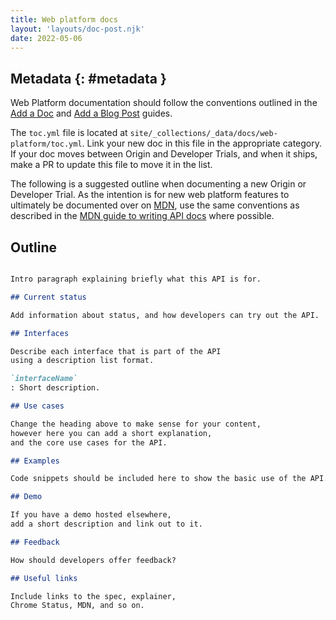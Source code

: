```yaml
---
title: Web platform docs
layout: 'layouts/doc-post.njk'
date: 2022-05-06
---
```


## Metadata {: #metadata }

Web Platform documentation should follow the conventions outlined in the [Add a Doc][add-a-doc] and [Add a
Blog Post][add-a-blog] guides. 

The `toc.yml` file is located at `site/_collections/_data/docs/web-platform/toc.yml`. 
Link your new doc in this file in the appropriate category. If your doc moves between Origin and Developer Trials, 
and when it ships, make a PR to update this file to move it in the list.

The following is a suggested outline when documenting a new Origin or Developer Trial. 
As the intention is for new web platform features to ultimately be documented over on [MDN][mdn], 
use the same conventions as described in the [MDN guide to writing API docs][mdn-guide] where possible. 

## Outline

```md

Intro paragraph explaining briefly what this API is for.

## Current status

Add information about status, and how developers can try out the API. 

## Interfaces

Describe each interface that is part of the API 
using a description list format.

`interfaceName`
: Short description.

## Use cases 

Change the heading above to make sense for your content, 
however here you can add a short explanation, 
and the core use cases for the API.

## Examples

Code snippets should be included here to show the basic use of the API. 

## Demo

If you have a demo hosted elsewhere, 
add a short description and link out to it.

## Feedback

How should developers offer feedback?

## Useful links

Include links to the spec, explainer, 
Chrome Status, MDN, and so on.
  
```

[add-a-doc]: /docs/handbook/how-to/add-a-doc/
[add-a-blog]: /docs/handbook/how-to/add-a-blog-post/
[mdn]: https://developer.mozilla.org/en-US/docs/Web/API
[mdn-guide]: https://developer.mozilla.org/en-US/docs/MDN/Contribute/Howto/Write_an_API_reference